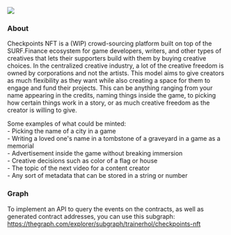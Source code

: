 ![](https://user-images.githubusercontent.com/79064972/124060846-1652d000-d9eb-11eb-98eb-11e6ccd7fbac.png)

### About

Checkpoints NFT is a (WIP) crowd-sourcing platform built on top of the SURF.Finance ecosystem for game developers, writers, and other types of creatives that lets their supporters build with them by buying creative choices. In the centralized creative industry, a lot of the creative freedom is owned by corporations and not the artists. This model aims to give creators as much flexibility as they want while also creating a space for them to engage and fund their projects. This can be anything ranging from your name appearing in the credits, naming things inside the game, to picking how certain things work in a story, or as much creative freedom as the creator is willing to give.

Some examples of what could be minted:  
\- Picking the name of a city in a game  
\- Writing a loved one's name in a tombstone of a graveyard in a game as a memorial  
\- Advertisement inside the game without breaking immersion  
\- Creative decisions such as color of a flag or house  
\- The topic of the next video for a content creator  
\- Any sort of metadata that can be stored in a string or number

### Graph

To implement an API to query the events on the contracts, as well as generated contract addresses, you can use this subgraph: https://thegraph.com/explorer/subgraph/trainerhol/checkpoints-nft
